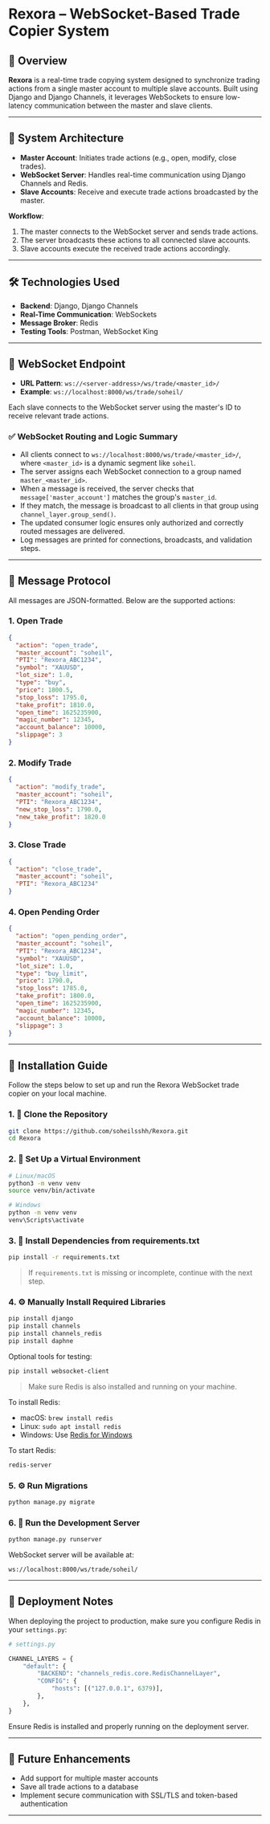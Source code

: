 # Rexora – WebSocket-Based Trade Copier System

## 📖 Overview

**Rexora** is a real-time trade copying system designed to synchronize trading actions from a single master account to multiple slave accounts. Built using Django and Django Channels, it leverages WebSockets to ensure low-latency communication between the master and slave clients.

---

## 🧩 System Architecture

- **Master Account**: Initiates trade actions (e.g., open, modify, close trades).
- **WebSocket Server**: Handles real-time communication using Django Channels and Redis.
- **Slave Accounts**: Receive and execute trade actions broadcasted by the master.

**Workflow**:
1. The master connects to the WebSocket server and sends trade actions.
2. The server broadcasts these actions to all connected slave accounts.
3. Slave accounts execute the received trade actions accordingly.

---

## 🛠️ Technologies Used

- **Backend**: Django, Django Channels
- **Real-Time Communication**: WebSockets
- **Message Broker**: Redis
- **Testing Tools**: Postman, WebSocket King

---

## 🔗 WebSocket Endpoint

- **URL Pattern**: `ws://<server-address>/ws/trade/<master_id>/`
- **Example**: `ws://localhost:8000/ws/trade/soheil/`

Each slave connects to the WebSocket server using the master's ID to receive relevant trade actions.

### ✅ WebSocket Routing and Logic Summary

- All clients connect to `ws://localhost:8000/ws/trade/<master_id>/`, where `<master_id>` is a dynamic segment like `soheil`.
- The server assigns each WebSocket connection to a group named `master_<master_id>`.
- When a message is received, the server checks that `message['master_account']` matches the group's `master_id`.
- If they match, the message is broadcast to all clients in that group using `channel_layer.group_send()`.
- The updated consumer logic ensures only authorized and correctly routed messages are delivered.
- Log messages are printed for connections, broadcasts, and validation steps.

---

## 📄 Message Protocol

All messages are JSON-formatted. Below are the supported actions:

### 1. Open Trade

```json
{
  "action": "open_trade",
  "master_account": "soheil",
  "PTI": "Rexora_ABC1234",
  "symbol": "XAUUSD",
  "lot_size": 1.0,
  "type": "buy",
  "price": 1800.5,
  "stop_loss": 1795.0,
  "take_profit": 1810.0,
  "open_time": 1625235900,
  "magic_number": 12345,
  "account_balance": 10000,
  "slippage": 3
}
```

### 2. Modify Trade

```json
{
  "action": "modify_trade",
  "master_account": "soheil",
  "PTI": "Rexora_ABC1234",
  "new_stop_loss": 1790.0,
  "new_take_profit": 1820.0
}
```

### 3. Close Trade

```json
{
  "action": "close_trade",
  "master_account": "soheil",
  "PTI": "Rexora_ABC1234"
}
```

### 4. Open Pending Order

```json
{
  "action": "open_pending_order",
  "master_account": "soheil",
  "PTI": "Rexora_ABC1234",
  "symbol": "XAUUSD",
  "lot_size": 1.0,
  "type": "buy_limit",
  "price": 1790.0,
  "stop_loss": 1785.0,
  "take_profit": 1800.0,
  "open_time": 1625235900,
  "magic_number": 12345,
  "account_balance": 10000,
  "slippage": 3
}
```

---

## 🧰 Installation Guide

Follow the steps below to set up and run the Rexora WebSocket trade copier on your local machine.

### 1. 📆 Clone the Repository

```bash
git clone https://github.com/soheilsshh/Rexora.git
cd Rexora
```

### 2. 🧪 Set Up a Virtual Environment

```bash
# Linux/macOS
python3 -m venv venv
source venv/bin/activate

# Windows
python -m venv venv
venv\Scripts\activate
```

### 3. 📃 Install Dependencies from requirements.txt

```bash
pip install -r requirements.txt
```

> If `requirements.txt` is missing or incomplete, continue with the next step.

### 4. ⚙️ Manually Install Required Libraries

```bash
pip install django
pip install channels
pip install channels_redis
pip install daphne
```

Optional tools for testing:

```bash
pip install websocket-client
```

> Make sure Redis is also installed and running on your machine.

To install Redis:
- macOS: `brew install redis`
- Linux: `sudo apt install redis`
- Windows: Use [Redis for Windows](https://github.com/tporadowski/redis/releases)

To start Redis:

```bash
redis-server
```

### 5. ⚙️ Run Migrations

```bash
python manage.py migrate
```

### 6. 🚀 Run the Development Server

```bash
python manage.py runserver
```

WebSocket server will be available at:

```
ws://localhost:8000/ws/trade/soheil/
```

---

## 🚨 Deployment Notes

When deploying the project to production, make sure you configure Redis in your `settings.py`:

```python
# settings.py

CHANNEL_LAYERS = {
    "default": {
        "BACKEND": "channels_redis.core.RedisChannelLayer",
        "CONFIG": {
            "hosts": [("127.0.0.1", 6379)],
        },
    },
}
```

Ensure Redis is installed and properly running on the deployment server.

---

## 🚀 Future Enhancements

- Add support for multiple master accounts
- Save all trade actions to a database
- Implement secure communication with SSL/TLS and token-based authentication

---

